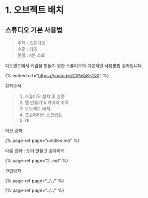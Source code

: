 # 1. 오브젝트 배치

## 스튜디오 기본 사용법

> 주제 : 스튜디오  
> 수준 : 기초   
> 분량 : n분 소요

디토랜드에서 게임을 만들기 위한 스튜디오의 기본적인 사용방법 강좌입니다.

{% embed url="https://youtu.be/CfPxlb8-ZQ0" %}

강좌순서

> 1. 스튜디오 설치 및 실행
> 2. 맵 만들기 & 카메라 조작
> 3. 오브젝트 배치
> 4. 프로퍼티와 스크립트
> 5. UI



이전 강좌

{% page-ref page="untitled.md" %}



다음 강좌 : 토이 만들고 공유하기

{% page-ref page="2..md" %}



관련강좌

{% page-ref page="../../" %}

{% page-ref page="../../" %}

